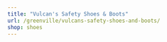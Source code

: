 ```yaml
---
title: "Vulcan's Safety Shoes & Boots"
url: /greenville/vulcans-safety-shoes-and-boots/
shop: shoes
---
```

